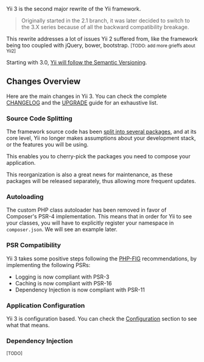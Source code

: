 Yii 3 is the second major rewrite of the Yii framework. 

> Originally started in the 2.1 branch, it was later decided to switch to the 3.X series because of all the backward compatibility breakage.


This rewrite addresses a lot of issues Yii 2 suffered from, like the framework being too coupled with jQuery, bower, bootstrap. <small>[TODO: add more grieffs about Yii2]</small>

Starting with 3.0, [Yii will follow the Semantic Versioning](https://www.yiiframework.com/news/177/yii-adopts-semver-since-version-3-0-0).

## Changes Overview

Here are the main changes in Yii 3. You can check the complete [CHANGELOG](https://github.com/yiisoft/yii-core/blob/master/CHANGELOG.md#300-under-development)
and the [UPGRADE](https://github.com/yiisoft/yii-core/blob/master/UPGRADE.md) guide for an exhaustive list.


### **Source Code Splitting**

The framework source code has been [split into several packages](3-Packages.md), and at its core level, Yii no longer makes assumptions about your development stack, or the features you will be using.

This enables you to cherry-pick the packages you need to compose your application.

This reorganization is also a great news for maintenance, as these packages will be released separately, thus allowing more frequent updates.

### **Autoloading**

The custom PHP class autoloader has been removed in favor of Composer's PSR-4 implementation. 
This means that in order for Yii to see your classes, you will have to explicitly register your namespace in `composer.json`. We will see an example later.

### **PSR Compatibility**

Yii 3 takes some positive steps following the [PHP-FIG](https://www.php-fig.org/) recommendations, by implementing the following PSRs:

 * Logging is now compliant with PSR-3
 * Caching is now compliant with PSR-16
 * Dependency Injection is now compliant with PSR-11

### **Application Configuration**

Yii 3 is configuration based. You can check the [Configuration](2-Configuration.md)
section to see what that means.

### **Dependency Injection**

<small>[TODO]</small>
